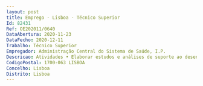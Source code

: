 ```yaml
--- 
layout: post
title: Emprego - Lisboa - Técnico Superior
Id: 82431
Ref: OE202011/0640
DataAbertura: 2020-11-23
DataFecho: 2020-12-11
Trabalho: Técnico Superior
Empregador: Administração Central do Sistema de Saúde, I.P.
Descricao: Atividades • Elaborar estudos e análises de suporte ao desenvolvimento do Sistema Integrado de Gestão do Acesso (SIGA), numa perspetiva de criação de conhecimento em saúde e de otimização da prestação de serviços • Analisar e prever o impacto das medidas instituídas no âmbito do SIGA SNS, propondo medidas ajustadas • Tratar informação específica da área do Sistema Integrado de Gestão de Inscritos para Cirurgia (SIGIC), e da Consulta a Tempo e Horas (CTH) ao nível da gestão da informação, da qualidade dos dados, produção de estudos, relatórios e da elaboração pareceres periódicos, internos e externos • Trabalhar a informação de Backoffice do SIGA • Monitorizar a atividade assistencial a partir dos SI existentes • Preparar o conjunto de informação a disponibilizar às diversas entidades, nos tempos definidos • Reportar informação às estruturas competentes, internas ou externas, nos termos e timings definidos • Definir indicadores de acesso para elaboração do Contrato Programa das instituições hospitalares ou para melhoria dos processos, do acesso e dos resultados.Perfil de competências  • Experiência mínima de 2 anos em gestão de bases de dados • Sólidos conhecimentos de SQL, Excel • Conhecimento de ferramentas de Business Intelligence (Qlikview, PowerBi, entreoutras) • Capacidade de trabalho, planeamento e organização • Personalidade proativa, espírito de iniciativa e de equipa • Rigor, capacidade analítica e forte orientação para resultados • Experiência no acompanhamento, monitorização, definição e análise de indicadores de      avaliação • Experiência na área da saúde (preferencial, mas não exclusivo).
CodigoPostal: 1700-063 LISBOA
Concelho: Lisboa
Distrito: Lisboa
--- 
```

